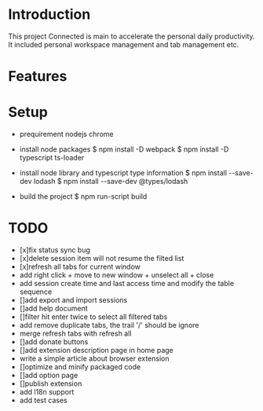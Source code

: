# Introduction

This project Connected is main to accelerate the personal daily productivity.
It included personal workspace management and tab management etc.

# Features

# Setup

-   prequirement
    nodejs
    chrome

-   install node packages
    $ npm install -D webpack
$ npm install -D typescript ts-loader

-   install node library and typescript type information
    $ npm install --save-dev lodash
$ npm install --save-dev @types/lodash

-   build the project
    \$ npm run-script build

# TODO

-   [x]fix status sync bug
-   [x]delete session item will not resume the filted list
-   [x]refresh all tabs for current window
-   add right click + move to new window + unselect all + close
-   add session create time and last access time and modify the table sequence
-   []add export and import sessions
-   []add help document
-   []filter hit enter twice to select all filtered tabs
-   add remove duplicate tabs, the trail '/' should be ignore
-   merge refresh tabs with refresh all
-   []add donate buttons
-   []add extension description page in home page
-   write a simple article about browser extension
-   []optimize and minify packaged code
-   []add option page
-   []publish extension
-   add l18n support
-   add test cases
